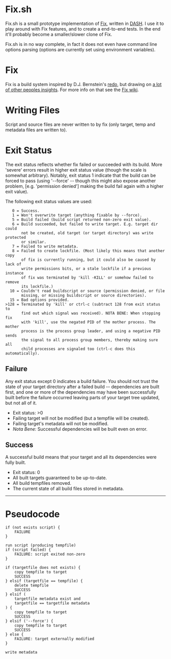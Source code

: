 Fix.sh
======
Fix.sh is a small prototype implementation of [Fix], written in [DASH]. I use
it to play around with Fix features, and to create a end-to-end tests. In the
end it'll probably become a smaller/slower clone of Fix.

Fix.sh is in no way complete, in fact it does not even have command line
options parsing (options are currently set using environment variables).


Fix
===
Fix is a build system inspired by D.J. Bernstein's [redo], but drawing on [a
lot of other peoples insights][inspiration]. For more info on that see the [Fix
wiki].

[Fix]: https://github.com/zrajm/fix
[DASH]: http://gondor.apana.org.au/~herbert/dash/ "Debian Almquist SHell"
[redo]: http://cr.yp.to/redo.html "D.J. Bernstein's redo"
[inspiration]: https://github.com/zrajm/fix/wiki/Inspiration-and-References
               "Inspiration and References"
[Fix wiki]: https://github.com/zrajm/fix/wiki "Fix Wiki (on GitHub)"


Writing Files
=============
Script and source files are never written to by fix (only target, temp and
metadata files are written to).


Exit Status
===========
The exit status reflects whether fix failed or succeeded with its build. More
'severe' errors result in higher exit status value (though the scale is
somewhat arbitrary). Notably, exit status 1 indicate that the build can be
forced to pass (using '--force' -- though this might also expose another
problem, [e.g. 'permission denied'] making the build fail again with a higher
exit value).

The following exit status values are used:

       0 = Success.
       1 = Won't overwrite target (anything fixable by --force).
       5 = Build failed (build script returned non-zero exit value).
       6 = Build succeeded, but failed to write target. E.g. target dir could
           not be created, old target (or target directory) was write protected
           or similar.
       7 = Failed to write metadata.
       8 = Failed to create lockfile. (Most likely this means that another copy
           of fix is currently running, but it could also be caused by lack of
           write permissions bits, or a stale lockfile if a previous instance
           of fix was terminated by 'kill -KILL' or somehow failed to remove
           its lockfile.)
      10 = Couldn't read buildscript or source (permission denied, or file
           missing, or missing buildscript or source directories).
      15 = Bad options provided.
    >128 = Terminated by 'kill' or ctrl-c (subtract 128 from exit status to
           find out which signal was received). NOTA BENE: When stopping fix
           with 'kill', use the negated PID of the mother process. The mother
           process is the process group leader, and using a negative PID sends
           the signal to all process group members, thereby making sure all
           child processes are signaled too (ctrl-c does this automatically).

Failure
-------
Any exit status except 0 indicates a build failure. You should not trust the
state of your target directory after a failed build -- dependencies are built
first, and one or more of the dependencies may have been successfully built
before the failure occurred leaving parts of your target tree updated, but not
all of it.

  * Exit status: >0
  * Failing target will not be modified (but a tempfile will be created).
  * Failing target's metadata will not be modified.
  * *Nota Bene:* Successful dependencies will be built even on error.

Success
-------
A successful build means that your target and all its dependencies were fully
built.

  * Exit status: 0
  * All built targets guaranteed to be up-to-date.
  * All build tempfiles removed.
  * The current state of all build files stored in metadata.


------------------------------------------------------------------------------

Pseudocode
==========

    if (not exists script) {
        FAILURE
    }

    run script (producing tempfile)
    if (script failed) {
        FAILURE: script exited non-zero
    }

    if (targetfile does not exists) {
        copy tempfile to target
        SUCCESS
    } elsif (targetfile == tempfile) {
        delete tempfile
        SUCCESS
    } elsif (
        targetfile metadata exist and
        targetfile == targetfile metadata
    ) {
        copy tempfile to target
        SUCCESS
    } elsif ('--force') {
        copy tempfile to target
        SUCCESS
    } else {
        FAILURE: target externally modified
    }

    write metadata
